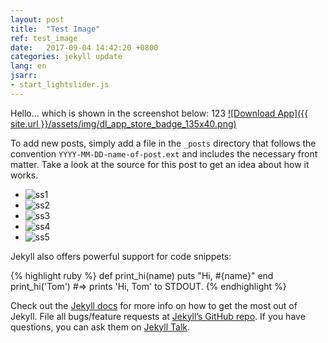 ```yaml
---
layout: post
title:  "Test Image"
ref: test_image
date:   2017-09-04 14:42:20 +0800
categories: jekyll update
lang: en
jsarr:
- start_lightslider.js
---
```

Hello... which is shown in the screenshot below: 123
[![Download App]({{ site.url }}/assets/img/dl_app_store_badge_135x40.png)][app-link-1]




To add new posts, simply add a file in the `_posts` directory that follows the convention `YYYY-MM-DD-name-of-post.ext` and includes the necessary front matter. Take a look at the source for this post to get an idea about how it works.



<ul id="lightSlider">
  <li><img src="{{ site.url }}/assets/img/bl/bl_iphone_ss_1.png" alt="ss1"/></li>
  <li><img src="{{ site.url }}/assets/img/bl/bl_iphone_ss_2.png" alt="ss2"/></li>
  <li><img src="{{ site.url }}/assets/img/bl/bl_iphone_ss_3.png" alt="ss3"/></li>
  <li><img src="{{ site.url }}/assets/img/bl/bl_iphone_ss_4.png" alt="ss4"/></li>
  <li><img src="{{ site.url }}/assets/img/bl/bl_iphone_ss_5.png" alt="ss5"/></li>
</ul>

Jekyll also offers powerful support for code snippets:

{% highlight ruby %}
def print_hi(name)
  puts "Hi, #{name}"
end
print_hi('Tom')
#=> prints 'Hi, Tom' to STDOUT.
{% endhighlight %}

Check out the [Jekyll docs][jekyll-docs] for more info on how to get the most out of Jekyll. File all bugs/feature requests at [Jekyll’s GitHub repo][jekyll-gh]. If you have questions, you can ask them on [Jekyll Talk][jekyll-talk].

[jekyll-docs]: https://jekyllrb.com/docs/home
[jekyll-gh]:   https://github.com/jekyll/jekyll
[jekyll-talk]: https://talk.jekyllrb.com/
[app-link-1]: https://itunes.apple.com/us/app/bend-the-light/id1260256282?ls=1&mt=8
